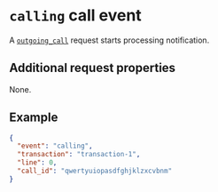 # `calling` call event

A [`outgoing_call`](../../requests/call/outgoing_call.md) request starts processing notification.

## Additional request properties

None.

## Example

```json
{
  "event": "calling",
  "transaction": "transaction-1",
  "line": 0,
  "call_id": "qwertyuiopasdfghjklzxcvbnm"
}
```
